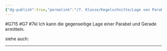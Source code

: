 ```yaml
---
{"dg-publish":true,"permalink":"/7. Klasse/Kegelschnitte/Lage von Parabel und Gerade/"}
---
```


#G715 #G7 #7kl
Ich kann die gegenseitige Lage einer Parabel und Gerade ermitteln.

siehe auch:
___
